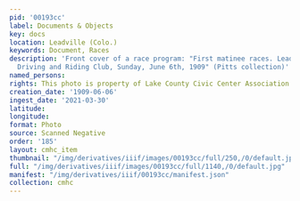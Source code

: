 ```yaml
---
pid: '00193cc'
label: Documents & Objects
key: docs
location: Leadville (Colo.)
keywords: Document, Races
description: 'Front cover of a race program: "First matinee races. Leadville Gentlemens''
  Driving and Riding Club, Sunday, June 6th, 1909" (Pitts collection)'
named_persons: 
rights: This photo is property of Lake County Civic Center Association.
creation_date: '1909-06-06'
ingest_date: '2021-03-30'
latitude: 
longitude: 
format: Photo
source: Scanned Negative
order: '185'
layout: cmhc_item
thumbnail: "/img/derivatives/iiif/images/00193cc/full/250,/0/default.jpg"
full: "/img/derivatives/iiif/images/00193cc/full/1140,/0/default.jpg"
manifest: "/img/derivatives/iiif/00193cc/manifest.json"
collection: cmhc
---
```

